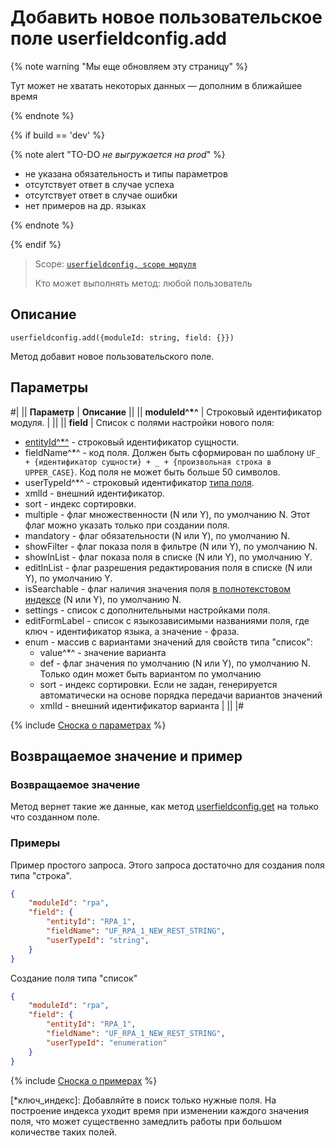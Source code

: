 # Добавить новое пользовательское поле userfieldconfig.add

{% note warning "Мы еще обновляем эту страницу" %}

Тут может не хватать некоторых данных — дополним в ближайшее время

{% endnote %}

{% if build == 'dev' %}

{% note alert "TO-DO _не выгружается на prod_" %}

- не указана обязательность и типы параметров
- отсутствует ответ в случае успеха
- отсутствует ответ в случае ошибки
- нет примеров на др. языках
  
{% endnote %}

{% endif %}

> Scope: [`userfieldconfig, scope модуля`](../../../../scopes/permissions.md)
>
> Кто может выполнять метод: любой пользователь

## Описание

```http
userfieldconfig.add({moduleId: string, field: {}})
```

Метод добавит новое пользовательского поле.

## Параметры

#|
|| **Параметр** | **Описание** ||
|| **moduleId^*^** | Строковый идентификатор модуля. | ||
|| **field** | Список с полями настройки нового поля:

- [entityId^*^](../entity-id.md) - строковый идентификатор сущности. 
- fieldName^*^ - код поля. Должен быть сформирован по шаблону `UF_ + {идентификатор сущности} + _ + {произвольная строка в UPPER_CASE}`. Код поля не может быть больше 50 символов. 
- userTypeId^*^ - строковый идентификатор [типа поля](https://dev.1c-bitrix.ru/api_d7/bitrix/main/userfield/settings/types.php). 
- xmlId - внешний идентификатор.
- sort - индекс сортировки.
- multiple - флаг множественности (N или Y), по умолчанию N. Этот флаг можно указать только при создании поля.
- mandatory - флаг обязательности (N или Y), по умолчанию N.
- showFilter - флаг показа поля в фильтре (N или Y), по умолчанию N.
- showInList - флаг показа поля в списке (N или Y), по умолчанию Y.
- editInList - флаг разрешения редактирования поля в списке (N или Y), по умолчанию Y.
- isSearchable - флаг наличия значения поля [в полнотекстовом индексе](*ключ_индекс) (N или Y), по умолчанию N.
- settings - список с дополнительными настройками поля.
- editFormLabel - список с языкозависимыми названиями поля, где ключ - идентификатор языка, а значение - фраза.
- enum - массив с вариантами значений для свойств типа "список":
    - value^*^ - значение варианта
    - def - флаг значения по умолчанию (N или Y), по умолчанию N. Только один может быть вариантом по умолчанию
    - sort - индекс сортировки. Если не задан, генерируется автоматически на основе порядка передачи вариантов значений
    - xmlId - внешний идентификатор варианта | ||
|#

{% include [Сноска о параметрах](../../../../../_includes/required.md) %}

## Возвращаемое значение и пример

### Возвращаемое значение

Метод вернет такие же данные, как метод [userfieldconfig.get](userfieldconfig-get.md) на только что созданном поле.

### Примеры

Пример простого запроса. Этого запроса достаточно для создания поля типа "строка".

```json
{
    "moduleId": "rpa",
    "field": {
        "entityId": "RPA_1",
        "fieldName": "UF_RPA_1_NEW_REST_STRING",
        "userTypeId": "string",
    }
}
```

Создание поля типа "список"

```json
{
    "moduleId": "rpa",
    "field": {
        "entityId": "RPA_1",
        "fieldName": "UF_RPA_1_NEW_REST_STRING",
        "userTypeId": "enumeration"
    }
}
```

{% include [Сноска о примерах](../../../../../_includes/examples.md) %}

[*ключ_индекс]: Добавляйте в поиск только нужные поля. На построение индекса уходит время при изменении каждого значения поля, что может существенно замедлить работы при большом количестве таких полей.